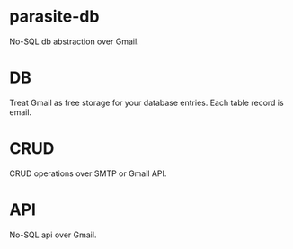 # parasite-db
No-SQL db abstraction over Gmail.

# DB
Treat Gmail as free storage for your database entries.
Each table record is email.

# CRUD
CRUD operations over SMTP or Gmail API.


# API
No-SQL api over Gmail.

